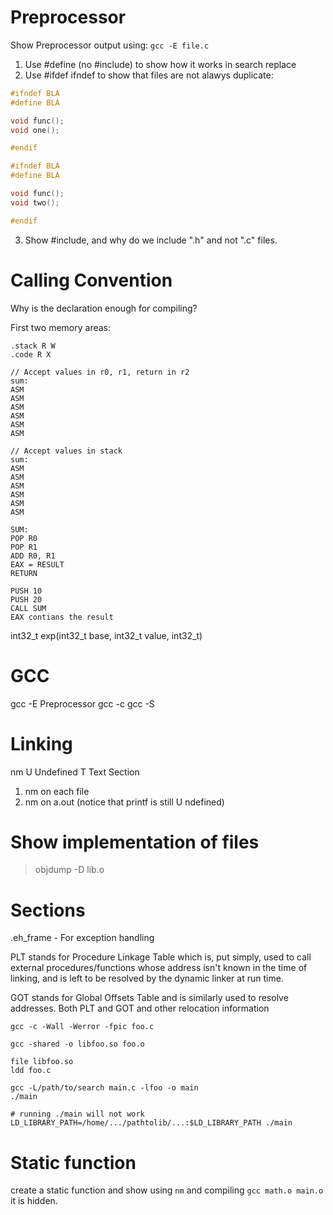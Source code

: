 # Preprocessor

Show Preprocessor output using:
`gcc -E file.c`

1. Use #define (no #include) to show how it works in search replace
2. Use #ifdef ifndef to show that files are not alawys duplicate:

```c
#ifndef BLA
#define BLA

void func();
void one();

#endif

#ifndef BLA
#define BLA

void func();
void two();

#endif
```

3. Show #include, and why do we include ".h" and not ".c" files.

# Calling Convention

Why is the declaration enough for compiling?

First two memory areas:
```
.stack R W
.code R X

// Accept values in r0, r1, return in r2
sum:
ASM
ASM
ASM
ASM
ASM
ASM

// Accept values in stack
sum:
ASM
ASM
ASM
ASM
ASM
ASM

SUM:
POP R0
POP R1
ADD R0, R1
EAX = RESULT
RETURN

PUSH 10
PUSH 20
CALL SUM
EAX contians the result
```
int32_t exp(int32_t base, int32_t value, int32_t)

# GCC

gcc -E Preprocessor
gcc -c
gcc -S

# Linking

nm
U Undefined
T Text Section

1. nm on each file
2. nm on a.out (notice that printf is still U ndefined)

# Show implementation of files

> objdump -D lib.o

# Sections

.eh_frame - For exception handling

PLT stands for Procedure Linkage Table which is, put simply, used to call external procedures/functions whose address isn't known in the time of linking, and is left to be resolved by the dynamic linker at run time.

GOT stands for Global Offsets Table and is similarly used to resolve addresses. Both PLT and GOT and other relocation information

```
gcc -c -Wall -Werror -fpic foo.c

gcc -shared -o libfoo.so foo.o

file libfoo.so
ldd foo.c

gcc -L/path/to/search main.c -lfoo -o main
./main

# running ./main will not work
LD_LIBRARY_PATH=/home/.../pathtolib/...:$LD_LIBRARY_PATH ./main
```

# Static function
create a static function and show using `nm` and compiling `gcc math.o main.o` it is hidden.